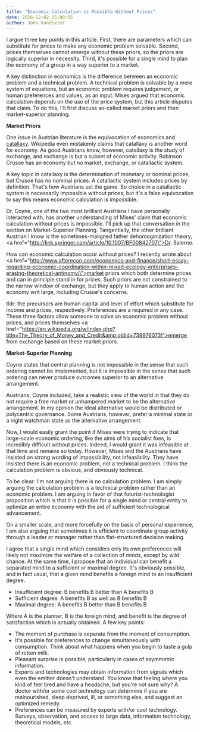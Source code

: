 ```yaml
---
title: "Economic Calculation is Possible Without Prices"
date: 2016-12-02 15:00:55
author: John Vandivier
---
```




I argue three key points in this article. First, there are parameters which can substitute for prices to make any economic problem solvable. Second, prices themselves cannot emerge without these priors, so the priors are logically superior in necessity. Third, it's possible for a single mind to plan the economy of a group in a way superior to a market.

A key distinction in economics is the difference between an economic problem and a technical problem. A technical problem is solvable by a mere system of equations, but an economic problem requires judgement, or human preferences and values, as an input. Mises argued that economic calculation depends on the use of the price system, but this article disputes that claim. To do this, I'll first discuss so-called market priors and then market-superior planning.
<p style=\"text-align: center;\"><strong>Market Priors</strong></p>
One issue in Austrian literature is the equivocation of economics and <a href=\"https://en.wikipedia.org/w/index.php?title=Catallaxy&amp;oldid=678368724\">catallaxy</a>. Wikipedia even mistakenly claims that catallaxy is another word for economy. As good Austrians know, however, catallaxy is the study of exchange, and exchange is but a subset of economic activity. Robinson Crusoe has an economy but no market, exchange, or catallactic system.

A key topic in catallaxy is the determination of monetary or nominal prices, but Crusoe has no nominal prices. A catallactic system includes prices by definition. That's how Austrians set the game. So choice in a catallactic system is necessarily impossible without prices, but it's a false equivocation to say this means economic calculation is impossible.

Dr. Coyne, one of the two most brilliant Austrians I have personally interacted with, has another understanding of Mises' claim that economic calculation without prices is impossible. I'll pick up that conversation in the section on Market-Superior Planning. Tangentially, the other brilliant Austrian I know is the sometimes-maligned father dehomoginization theory, <a href=\"http://link.springer.com/article/10.1007/BF00842707\">Dr. Salerno</a>.

How can economic calculation occur without prices? I recently wrote about <a href=\"http://www.afterecon.com/economics-and-finance/short-essay-regarding-economic-coordination-within-mixed-ecology-enterprises-erasing-theoretical-antinomy/\">market priors</a> which both determine prices and can in principle stand in for prices. Such priors are not constrained to the narrow window of exchange, but they apply to human action and the economy writ large, including Crusoe's concerns.

tldr: the precursors are human capital and level of effort which substitute for income and prices, respectively. Preferences are a required in any case. These three factors allow someone to solve an economic problem without prices, and prices themselves <a href=\"https://en.wikipedia.org/w/index.php?title=The_Theory_of_Money_and_Credit&amp;oldid=739976073\">emerge from exchange</a> based on these market priors.
<p style=\"text-align: center;\"><strong>Market-Superior Planning</strong></p>
Coyne states that central planning is not impossible in the sense that such ordering cannot be implemented, but it is impossible in the sense that such ordering can never produce outcomes superior to an alternative arrangement.

Austrians, Coyne included, take a realistic view of the world in that they do not require a free market or unhampered market to be the alternative arrangement. In my opinion the ideal alternative would be distributed or polycentric governance. Some Austrians, however, prefer a minimal state or a night watchman state as the alternative arrangement.

Now, I would easily grant the point if Mises were trying to indicate that large-scale economic ordering, like the aims of his socialist foes, is incredibly difficult without prices. Indeed, I would grant it was infeasible at that time and remains so today. However, Mises and the Austrians have insisted on strong wording of impossibility, not infeasibility. They have insisted there is an economic problem, not a technical problem. I think the calculation problem is obvious, and obviously technical.

To be clear: I'm not arguing there is no calculation problem. I am simply arguing the calculation problem is a technical problem rather than an economic problem. I am arguing in favor of that futurist-technologist proposition which is that it is possible for a single mind or central entity to optimize an entire economy with the aid of sufficient technological advancement.

On a smaller scale, and more forcefully on the basis of personal experience, I am also arguing that sometimes it is efficient to coordinate group activity through a leader or manager rather than flat-structured decision making.

I agree that a single mind which considers only its own preferences will likely not maximize the welfare of a collection of minds, except by wild chance. At the same time, I propose that an individual can benefit a separated mind to a sufficient or maximal degree. It's obviously possible, and in fact usual, that a given mind benefits a foreign mind to an insufficient degree.
<ul>
 	<li>Insufficient degree: B benefits B better than A benefits B</li>
 	<li>Sufficient degree: A benefits B as well as B benefits B</li>
 	<li>Maximal degree: A benefits B better than B benefits B</li>
</ul>
Where A is the planner, B is the foreign mind, and benefit is the degree of satisfaction which is actually obtained. A few key points:
<ul>
 	<li>The moment of purchase is separate from the moment of consumption.</li>
 	<li>It's possible for preferences to change simultaneously with consumption. Think about what happens when you begin to taste a gulp of rotten milk.</li>
 	<li>Pleasant surprise is possible, particularly in cases of asymmetric information.</li>
 	<li>Experts and technologies may obtain information from signals which even the emitter doesn't understand. You know that feeling where you kind of feel tired and have a headache, but you're not sure why? A doctor with/or some cool technology can determine if you are malnourished, sleep deprived, ill, or something else, and suggest an optimized remedy.</li>
 	<li>Preferences can be measured by experts with/or cool technology. Surveys, observation, and access to large data, information technology, theoretical models, etc.</li>
</ul>
